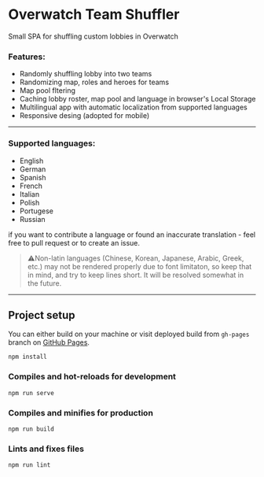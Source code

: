 # Overwatch Team Shuffler

Small SPA for shuffling custom lobbies in Overwatch

### Features:
* Randomly shuffling lobby into two teams
* Randomizing map, roles and heroes for teams 
* Map pool fltering
* Caching lobby roster, map pool and language in browser's Local Storage
* Multilingual app with automatic localization from supported languages
* Responsive desing (adopted for mobile)

<hr>

### Supported languages:
* English
* German
* Spanish
* French
* Italian
* Polish
* Portugese
* Russian

if you want to contribute a language or found an inaccurate translation - feel free to pull request or to create an issue. 
>⚠️Non-latin languages (Chinese, Korean, Japanese, Arabic, Greek, etc.) may not be rendered properly due to font limitaton, so keep that in mind, and try to keep lines short. It will be resolved somewhat in the future. 

<hr>

## Project setup
You can either build on your machine or visit deployed build from `gh-pages` branch on [GitHub Pages](http://genesi5.github.io/ow-shuffler/).

```
npm install
```

### Compiles and hot-reloads for development
```
npm run serve
```

### Compiles and minifies for production
```
npm run build
```

### Lints and fixes files
```
npm run lint
```
<!-- 
### Customize configuration
See [Configuration Reference](https://cli.vuejs.org/config/). -->
